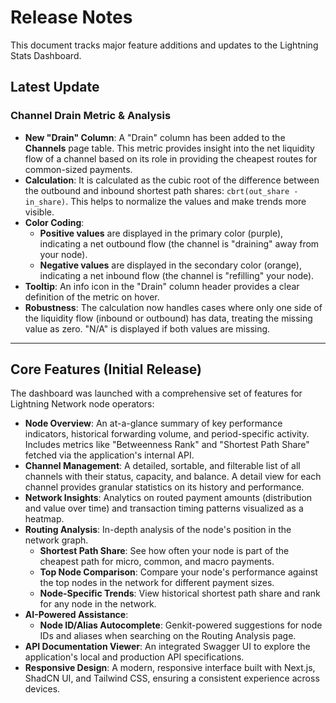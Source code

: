 
# Release Notes

This document tracks major feature additions and updates to the Lightning Stats Dashboard.

## Latest Update

### Channel Drain Metric & Analysis

- **New "Drain" Column**: A "Drain" column has been added to the **Channels** page table. This metric provides insight into the net liquidity flow of a channel based on its role in providing the cheapest routes for common-sized payments.
- **Calculation**: It is calculated as the cubic root of the difference between the outbound and inbound shortest path shares: `cbrt(out_share - in_share)`. This helps to normalize the values and make trends more visible.
- **Color Coding**:
    - **Positive values** are displayed in the primary color (purple), indicating a net outbound flow (the channel is "draining" away from your node).
    - **Negative values** are displayed in the secondary color (orange), indicating a net inbound flow (the channel is "refilling" your node).
- **Tooltip**: An info icon in the "Drain" column header provides a clear definition of the metric on hover.
- **Robustness**: The calculation now handles cases where only one side of the liquidity flow (inbound or outbound) has data, treating the missing value as zero. "N/A" is displayed if both values are missing.

---

## Core Features (Initial Release)

The dashboard was launched with a comprehensive set of features for Lightning Network node operators:

- **Node Overview**: An at-a-glance summary of key performance indicators, historical forwarding volume, and period-specific activity. Includes metrics like "Betweenness Rank" and "Shortest Path Share" fetched via the application's internal API.
- **Channel Management**: A detailed, sortable, and filterable list of all channels with their status, capacity, and balance. A detail view for each channel provides granular statistics on its history and performance.
- **Network Insights**: Analytics on routed payment amounts (distribution and value over time) and transaction timing patterns visualized as a heatmap.
- **Routing Analysis**: In-depth analysis of the node's position in the network graph.
    - **Shortest Path Share**: See how often your node is part of the cheapest path for micro, common, and macro payments.
    - **Top Node Comparison**: Compare your node's performance against the top nodes in the network for different payment sizes.
    - **Node-Specific Trends**: View historical shortest path share and rank for any node in the network.
- **AI-Powered Assistance**:
    - **Node ID/Alias Autocomplete**: Genkit-powered suggestions for node IDs and aliases when searching on the Routing Analysis page.
- **API Documentation Viewer**: An integrated Swagger UI to explore the application's local and production API specifications.
- **Responsive Design**: A modern, responsive interface built with Next.js, ShadCN UI, and Tailwind CSS, ensuring a consistent experience across devices.
